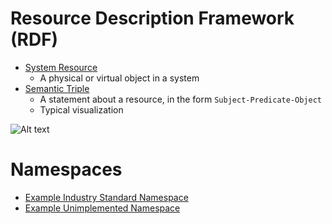 # Resource Description Framework (RDF)
- [System Resource](https://en.wikipedia.org/wiki/System_resource)
    - A physical or virtual object in a system
- [Semantic Triple](https://en.wikipedia.org/wiki/Semantic_triple)
    - A statement about a resource, in the form `Subject-Predicate-Object`
    - Typical visualization

![Alt text](https://g.gravizo.com/svg?digraph%20G%20{aize="4,4";main[shape=box];main->parse[weight=8];parse->execute;main->init[style=dotted];main->cleanup;execute->{make_string;printf}init->make_string;edge[color=red];main->printf[style=bold,label="100%20times"];make_string[label="make%20a%20string"];node[shape=box,style=filled,color=".7%20.3%201.0"];execute->compare;})

# Namespaces
- [Example Industry Standard Namespace](http://www.w3.org/2001/XMLSchema#)
- [Example Unimplemented Namespace](http://www.cubrc.org/avatar#)


